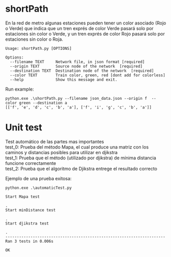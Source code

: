 # shortPath
En la red de metro algunas estaciones pueden tener un color asociado (Rojo o Verde) que indica que un tren exprés de color Verde pasará solo por estaciones sin color o Verde, y un tren exprés de color Rojo pasará solo por estaciones sin color o Roja.
```console
Usage: shortPath.py [OPTIONS]

Options:
  --filename TEXT     Network file, in json format [required]
  --origin TEXT       Source node of the network  [required]
  --destination TEXT  Destination node of the network  [required]
  --color TEXT        Train color, green, red [dont add for colorless]
  --help              Show this message and exit.
  ```
  Run example:
  
  ```console
  python.exe .\shortPath.py --filename json_data.json --origin f  --color green --destination a
  [['f', 'e', 'd', 'c', 'b', 'a'], ['f', 'i', 'g', 'c', 'b', 'a']]
  ```
  
  # Unit test
  Test automático de las partes mas importantes  
  test_0: Prueba del método Mapa, el cual produce una matriz con los caminos y distancias posibles para utilizar en djikstra  
  test_1: Prueba que el método (utilizado por djikstra) de mínima distancia funcione correctamente  
  test_2: Prueba que el algoritmo de Djikstra entrege el resultado correcto  
  
  Ejemplo de una prueba exitosa:
```console
python.exe .\automaticTest.py

Start Mapa test

.
Start minDistance test

.
Start djikstra test

.
----------------------------------------------------------------------
Ran 3 tests in 0.006s

OK
```
